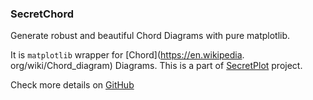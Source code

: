 ### SecretChord

Generate robust and beautiful Chord Diagrams with pure matplotlib.

It is `matplotlib` wrapper for [Chord](https://en.wikipedia.
org/wiki/Chord_diagram) Diagrams. This is a part
of [SecretPlot](https://github.com/secretBiology/SecretPlots)
project.

Check more details on [GitHub](https://github.com/secretBiology/SecretChord)
